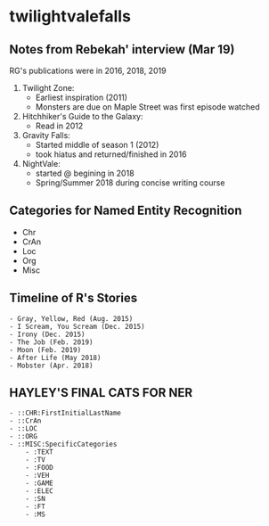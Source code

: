 # twilightvalefalls

## Notes from Rebekah' interview (Mar 19)

RG's publications were in 2016, 2018, 2019

1) Twilight Zone:
    - Earliest inspiration (2011)
    - Monsters are due on Maple Street was first episode watched
2) Hitchhiker's Guide to the Galaxy:
    - Read in 2012
3) Gravity Falls:
     - Started middle of season 1 (2012)
    - took hiatus and returned/finished in 2016
4) NightVale:
    - started @ begining in 2018
   - Spring/Summer 2018 during concise writing course

## Categories for Named Entity Recognition
   - Chr
   - CrAn
   - Loc
   - Org
   - Misc

## Timeline of R's Stories
    - Gray, Yellow, Red (Aug. 2015)
    - I Scream, You Scream (Dec. 2015)
    - Irony (Dec. 2015)
    - The Job (Feb. 2019)
    - Moon (Feb. 2019)
    - After Life (May 2018)
    - Mobster (Apr. 2018)

## HAYLEY'S FINAL CATS FOR NER
    - ::CHR:FirstInitialLastName
    - ::CrAn
    - ::LOC
    - ::ORG
    - ::MISC:SpecificCategories
        - :TEXT
        - :TV
        - :FOOD
        - :VEH
        - :GAME
        - :ELEC
        - :SN
        - :FT
        - :MS
